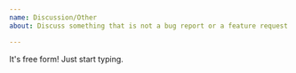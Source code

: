 ```yaml
---
name: Discussion/Other
about: Discuss something that is not a bug report or a feature request.

---
```


It's free form! Just start typing.
